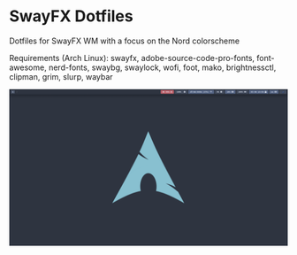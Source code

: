 # SwayFX Dotfiles
Dotfiles for SwayFX WM with a focus on the Nord colorscheme

Requirements (Arch Linux):
swayfx, adobe-source-code-pro-fonts, font-awesome, nerd-fonts, swaybg, swaylock, wofi, foot, mako, brightnessctl, clipman, grim, slurp, waybar

![Preview](preview.png)

